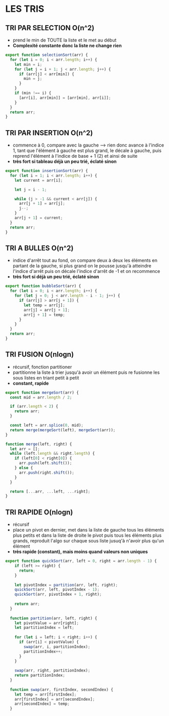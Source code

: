 # LES TRIS

## TRI PAR SELECTION O(n^2)
- prend le min de TOUTE la liste et le met au début  
- **Complexité constante donc la liste ne change rien**

```js
export function selectionSort(arr) {
  for (let i = 0; i < arr.length; i++) { 
    let min = i; 
    for (let j = i + 1; j < arr.length; j++) { 
      if (arr[j] < arr[min]) {
        min = j;   
      }
    }
    if (min !== i) {
      [arr[i], arr[min]] = [arr[min], arr[i]]; 
    }
  }
  return arr; 
}
```


## TRI PAR INSERTION O(n^2)
- commence à 0, compare avec la gauche --> rien donc avance à l'indice 1, tant que l'élément à gauche est plus grand, le décale à gauche, puis reprend l'élément à l'indice de base + 1 (2) et ainsi de suite
- **très fort si tableau déjà un peu trié, éclaté sinon**

```js
export function insertionSort(arr) {
  for (let i = 1; i < arr.length; i++) {
    let current = arr[i];

    let j = i - 1;

    while (j > -1 && current < arr[j]) {
      arr[j + 1] = arr[j];
      j--;
    }
    arr[j + 1] = current;
  }
  return arr;
}
```

## TRI A BULLES O(n^2)
- indice d'arrêt tout au fond, on compare deux à deux les éléments en partant de la gauche, si plus grand on le pousse jusqu'à atteindre l'indice d'arrêt puis on décale l'indice d'arrêt de -1 et on recommence
- **très fort si déjà un peu trié, éclaté sinon**
```js
export function bubbleSort(arr) {
  for (let i = 0; i < arr.length; i++) {
    for (let j = 0; j < arr.length - i - 1; j++) {
      if (arr[j] > arr[j + 1]) {
        let temp = arr[j];
        arr[j] = arr[j + 1];
        arr[j + 1] = temp;
      }
    }
  }
  return arr;
}
```

## TRI FUSION O(nlogn)
- récursif, fonction partitioner  
- partitionne la liste à trier jusqu'à avoir un élément puis re fusionne les sous listes en triant petit à petit
- **constant, rapide**

```js
export function mergeSort(arr) {
  const mid = arr.length / 2;

  if (arr.length < 2) {
    return arr;
  }

  const left = arr.splice(0, mid);
  return merge(mergeSort(left), mergeSort(arr));
}

function merge(left, right) {
  let arr = [];
  while (left.length && right.length) {
    if (left[0] < right[0]) {
      arr.push(left.shift());
    } else {
      arr.push(right.shift());
    }
  }

  return [...arr, ...left, ...right];
}
```

## TRI RAPIDE O(nlogn)
- récursif
- place un pivot en dernier, met dans la liste de gauche tous les éléments plus petits et dans la liste de droite le pivot puis tous les éléments plus grands, reproduit l'algo sur chaque sous liste jusuq'à n'avoir plus qu'un élément
- **très rapide (constant), mais moins quand valeurs non uniques**
```js
export function quickSort(arr, left = 0, right = arr.length - 1) {
    if (left >= right) {
      return;
    }
  
    let pivotIndex = partition(arr, left, right);
    quickSort(arr, left, pivotIndex - 1);
    quickSort(arr, pivotIndex + 1, right);
  
    return arr;
  }
  
  function partition(arr, left, right) {
    let pivotValue = arr[right];
    let partitionIndex = left;
  
    for (let i = left; i < right; i++) {
      if (arr[i] < pivotValue) {
        swap(arr, i, partitionIndex);
        partitionIndex++;
      }
    }
  
    swap(arr, right, partitionIndex);
    return partitionIndex;
  }
  
  function swap(arr, firstIndex, secondIndex) {
    let temp = arr[firstIndex];
    arr[firstIndex] = arr[secondIndex];
    arr[secondIndex] = temp;
  }
```